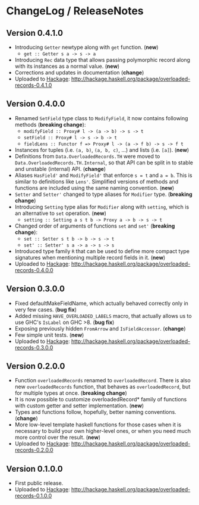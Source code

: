# ChangeLog / ReleaseNotes


## Version 0.4.1.0

* Introducing `Getter` newtype along with `get` function. (**new**)
    * `get :: Getter s a -> s -> a`
* Introducing `Rec` data type that allows passing polymorphic record along with
  its instances as a normal value. (**new**)
* Corrections and updates in documentation (**change**)
* Uploaded to [Hackage][]:
  <http://hackage.haskell.org/package/overloaded-records-0.4.1.0>


## Version 0.4.0.0

* Renamed `SetField` type class to `ModifyField`, it now contains following
  methods (**breaking change**):
    * `modifyField :: Proxy# l -> (a -> b) -> s -> t`
    * `setField :: Proxy# l -> s -> b -> t`
    * `fieldLens :: Functor f => Proxy# l -> (a -> f b) -> s -> f t`
* Instances for tuples (i.e. `(a, b)`, `(a, b, c)`, ...) and lists (i.e.
  `[a]`). (**new**)
* Definitions from `Data.OverloadedRecords.TH` were moved to
  `Data.OverloadedRecords.TH.Internal`, so that API can be split in to stable
  and unstable (internal) API. (**change**)
* Aliases `HasField'` and `ModifyField'` that enforce `s = t` and `a = b`. This
  is similar to definitions like `Lens'`. Simplified versions of methods and
  functions are included using the same naming convention. (**new**)
* `Setter` and `Setter'` changed to type aliases for `Modifier` type.
  (**breaking change**)
* Introducing `Setting` type alias for `Modifier` along with `setting`, which
  is an alternative to `set` operation. (**new**)
    * `setting :: Setting a s t b -> Proxy a -> b -> s -> t`
* Changed order of arguments of functions `set` and `set'` (**breaking
  change**):
    * `set :: Setter s t b -> b -> s -> t`
    * `set' :: Setter' s a -> a -> s -> s`
* Introduced type family `R` that can be used to define more compact type
  signatures when mentioning multiple record fields in it. (**new**)
* Uploaded to [Hackage][]:
  <http://hackage.haskell.org/package/overloaded-records-0.4.0.0>


## Version 0.3.0.0

* Fixed defaultMakeFieldName, which actually behaved correctly only in very few
  cases. (**bug fix**)
* Added missing `HAVE_OVERLOADED_LABELS` macro, that actually allows us to use
  GHC's `IsLabel` on GHC >8. (**bug fix**)
* Exposing previously hidden `FromArrow` and `IsFieldAccessor`. (**change**)
* Few simple unit tests. (**new**)
* Uploaded to [Hackage][]:
  <http://hackage.haskell.org/package/overloaded-records-0.3.0.0>


## Version 0.2.0.0

* Function `overloadedRecords` renamed to `overloadedRecord`. There is also new
  `overloadedRecords` function, that behaves as `overloadedRecord`, but for
  multiple types at once. (**breaking change**)
* It is now possible to customize overloadedRecord\* family of functions with
  custom getter and setter implementation. (**new**)
* Types and functions follow, hopefully, better naming conventions. (**change**)
* More low-level template haskell functions for those cases when it is
  necessary to build your own higher-level ones, or when you need much more
  control over the result. (**new**)
* Uploaded to [Hackage][]:
  <http://hackage.haskell.org/package/overloaded-records-0.2.0.0>


## Version 0.1.0.0

* First public release.
* Uploaded to [Hackage][]:
  <http://hackage.haskell.org/package/overloaded-records-0.1.0.0>



[Hackage]:
  http://hackage.haskell.org/
  "HackageDB (or just Hackage) is a collection of releases of Haskell packages."
